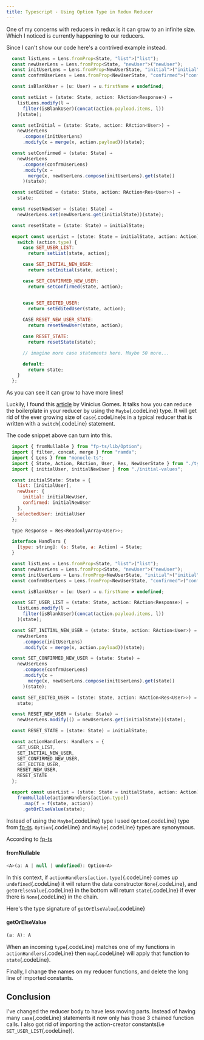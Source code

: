 ```yaml
---
title: Typescript - Using Option Type in Redux Reducer
---
```


One of my concerns with reducers in redux is it can grow to an infinite size. 
Which I noticed is currently happening to our reducers.

Since I can't show our code here's a contrived example instead.

```javascript
  const listLens = Lens.fromProp<State, "list">("list");
  const newUserLens = Lens.fromProp<State, "newUser">("newUser");
  const initUserLens = Lens.fromProp<NewUserState, "initial">("initial");
  const confrmUserLens = Lens.fromProp<NewUserState, "confirmed">("confirmed");

  const isBlankUser = (u: User) ⇒ u.firstName ≠ undefined;

  const setList = (state: State, action: RAction<Response>) ⇒
    listLens.modify(l ⇒
      filter(isBlankUser)(concat(action.payload.items, l))
    )(state);

  const setInitial = (state: State, action: RAction<User>) ⇒
    newUserLens
      .compose(initUserLens)
      .modify(x ⇒ merge(x, action.payload))(state);

  const setConfirmed = (state: State) ⇒
    newUserLens
      .compose(confrmUserLens)
      .modify(x ⇒
        merge(x, newUserLens.compose(initUserLens).get(state))
      )(state);

  const setEdited = (state: State, action: RAction<Res<User>>) ⇒
    state;

  const resetNewUser = (state: State) ⇒
    newUserLens.set(newUserLens.get(initialState))(state);

  const resetState = (state: State) ⇒ initialState;

  export const userList = (state: State = initialState, action: Action) ⇒ {
    switch (action.type) {
      case SET_USER_LIST:
        return setList(state, action);

      case SET_INITIAL_NEW_USER:
        return setInitial(state, action);

      case SET_CONFIRMED_NEW_USER:
        return setConfirmed(state, action);


      case SET_EDITED_USER:
        return setEditedUser(state, action);
        
      CASE RESET_NEW_USER_STATE:
        return resetNewUser(state, action);

      case RESET_STATE:
        return resetState(state);

      // imagine more case statements here. Maybe 50 more...

      default:
        return state;
    }
  };
```
As you can see it can grow to have more lines!

Luckily, I found this [article][better-reducers] by Vinicius Gomes. It talks how you can
reduce the boilerplate in your reducer by using the `Maybe`{.codeLine} type. It will get rid of
the ever growing size of `case`{.codeLine}s in a typical reducer that is written with a `switch`{.codeLine}
statement.

The code snippet above can turn into this.

```javascript
  import { fromNullable } from "fp-ts/lib/Option";
  import { filter, concat, merge } from "ramda";
  import { Lens } from "monocle-ts";
  import { State, Action, RAction, User, Res, NewUserState } from "./types";
  import { initialUser, initialNewUser } from "./initial-values";

  const initialState: State = {
    list: [initialUser],
    newUser: {
      initial: initialNewUser,
      confirmed: initialNewUser
    },
    selectedUser: initialUser
  };

  type Response = Res<ReadonlyArray<User>>;

  interface Handlers {
    [type: string]: (s: State, a: Action) ⇒ State;
  }

  const listLens = Lens.fromProp<State, "list">("list");
  const newUserLens = Lens.fromProp<State, "newUser">("newUser");
  const initUserLens = Lens.fromProp<NewUserState, "initial">("initial");
  const confrmUserLens = Lens.fromProp<NewUserState, "confirmed">("confirmed");

  const isBlankUser = (u: User) ⇒ u.firstName ≠ undefined;

  const SET_USER_LIST = (state: State, action: RAction<Response>) ⇒
    listLens.modify(l ⇒
      filter(isBlankUser)(concat(action.payload.items, l))
    )(state);

  const SET_INITIAL_NEW_USER = (state: State, action: RAction<User>) ⇒
    newUserLens
      .compose(initUserLens)
      .modify(x ⇒ merge(x, action.payload))(state);

  const SET_CONFIRMED_NEW_USER = (state: State) ⇒
    newUserLens
      .compose(confrmUserLens)
      .modify(x ⇒
        merge(x, newUserLens.compose(initUserLens).get(state))
      )(state);

  const SET_EDITED_USER = (state: State, action: RAction<Res<User>>) ⇒
    state;

  const RESET_NEW_USER = (state: State) ⇒
    newUserLens.modify(() ⇒ newUserLens.get(initialState))(state);

  const RESET_STATE = (state: State) ⇒ initialState;

  const actionHandlers: Handlers = {
    SET_USER_LIST,
    SET_INITIAL_NEW_USER,
    SET_CONFIRMED_NEW_USER,
    SET_EDITED_USER,
    RESET_NEW_USER,
    RESET_STATE
  };

  export const userList = (state: State = initialState, action: Action) ⇒
    fromNullable(actionHandlers[action.type])
      .map(f ⇒ f(state, action))
      .getOrElseValue(state);
```
Instead of using the `Maybe`{.codeLine} type I used `Option`{.codeLine} type from [fp-ts][fp-ts]. 
`Option`{.codeLine} and `Maybe`{.codeLine} types are synonymous.

According to [fp-ts][fp-ts-option]

#### fromNullable
```javascript
<A>(a: A | null | undefined): Option<A>
```
In this context, if `actionHandlers[action.type]`{.codeLine} comes up `undefined`{.codeLine} it will return
the data constructor `None`{.codeLine}, and `getOrElseValue`{.codeLine} in the bottom will return `state`{.codeLine}
if ever there is `None`{.codeLine} in the chain.

Here's the type signature of `getOrElseValue`{.codeLine}

#### getOrElseValue
```javascript
(a: A): A
```

When an incoming `type`{.codeLine} matches one of my functions in `actionHandlers`{.codeLine} then `map`{.codeLine}
will apply that function to `state`{.codeLine}.

Finally, I change the names on my reducer functions, and delete the long line of imported constants.

## Conclusion
I've changed the reducer body to have less moving parts. Instead of having many `case`{.codeLine} statements
it now only has those 3 chained function calls. I also got rid of importing the action-creator 
constants(i.e `SET_USER_LIST`{.codeLine}).

[better-reducers]:http://vvgomes.com/better-reducers/
[fp-ts]:https://github.com/gcanti/fp-ts
[fp-ts-option]:https://github.com/gcanti/fp-ts/blob/master/docs/api/md/Option.md
